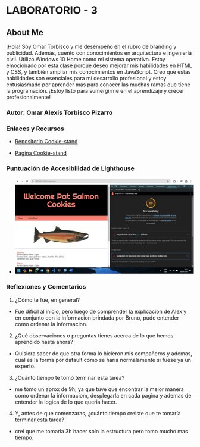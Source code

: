 # LABORATORIO - 3

## About Me

¡Hola! Soy Omar Torbisco y me desempeño en el rubro de branding y publicidad. Además, cuento con conocimientos en arquitectura e ingeniería civil. Utilizo Windows 10 Home como mi sistema operativo.
Estoy emocionado por esta clase porque deseo mejorar mis habilidades en HTML y CSS, y también ampliar mis conocimientos en JavaScript. Creo que estas habilidades son esenciales para mi desarrollo profesional y estoy entusiasmado por aprender más para conocer las muchas ramas que tiene la programación. ¡Estoy listo para sumergirme en el aprendizaje y crecer profesionalmente!

### Autor: Omar Alexis Torbisco Pizarro

### Enlaces y Recursos

* [Repositorio Cookie-stand](https://github.com/omartpiza/cookie-stand)

* [Pagina Cookie-stand](https://omartpiza.github.io/cookie-stand)

### Puntuación de Accesibilidad de Lighthouse

* ![Lighthouse](/img/lighthouse-06.jpg)

### Reflexiones y Comentarios

1. ¿Cómo te fue, en general?
- Fue dificil al inicio, pero luego de comprender la explicacion de Alex y en conjunto con la informacion brindada por Bruno, pude entender como ordenar la informacion.
2. ¿Qué observaciones o preguntas tienes acerca de lo que hemos aprendido hasta ahora?
- Quisiera saber de que otra forma lo hicieron mis compañeros y ademas, cual es la forma por dafault como se haria normalamente si fuese ya un experto.
3. ¿Cuánto tiempo te tomó terminar esta tarea?
- me tomo un aprox de 9h, ya que tuve que encontrar la mejor manera como ordenar la informaciom, desplegarla en cada pagina y ademas de entender la logica de lo que queria hacer.
4. Y, antes de que comenzaras, ¿cuánto tiempo creiste que te tomaría terminar esta tarea?
- crei que me tomaria 3h hacer solo la estructura pero tomo mucho mas tiempo.